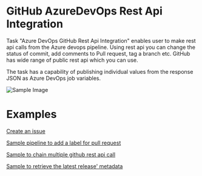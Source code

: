 # GitHub AzureDevOps Rest Api Integration

Task "Azure DevOps GitHub Rest Api Integration" enables user to make rest api calls from the Azure devops pipeline. Using rest api you can change the status of commit, add comments to Pull request, tag a branch etc. GitHub has wide range of public rest api which you can use.

The task has a capability of publishing individual values from the response JSON
as Azure DevOps job variables.

![Sample Image](https://github.com/jikuma/AzureDevOpsGithubRestApi/blob/master/screenshots/screen1.PNG?raw=true)

# Examples
[Create an issue](https://github.com/jikuma/AzureDevOpsGithubRestApi/blob/master/issue.md)

[Sample pipeline to add a label for pull request](https://github.com/jikuma/AzureDevOpsGithubRestApi/blob/master/azure-pipelines-pr.yml)
 
[Sample to chain multiple github rest api call](https://github.com/jikuma/AzureDevOpsGithubRestApi/blob/master/azure-pipelines-pr.yml)

[Sample to retrieve the latest release' metadata](https://github.com/jikuma/AzureDevOpsGithubRestApi/blob/master/infoback.md)